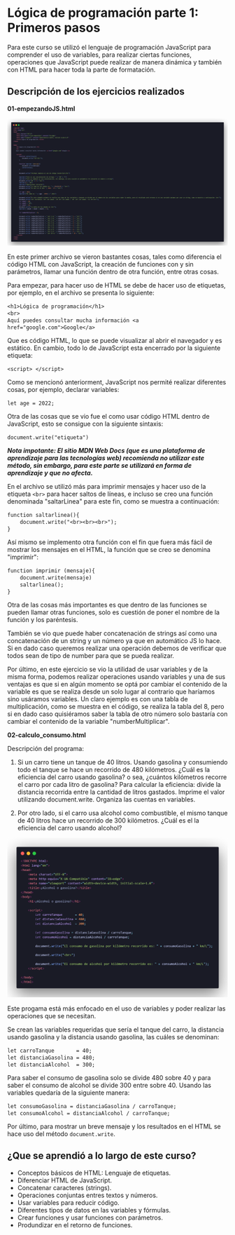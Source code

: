 # Lógica de programación parte 1: Primeros pasos

Para este curso se utilizó el lenguaje de programación JavaScript para comprender el uso de variables, para realizar ciertas funciones, operaciones que JavaScript puede realizar de manera dinámica y también con HTML para hacer toda la parte de formatación.

## Descripción de los ejercicios realizados

**01-empezandoJS.html**

![Archivo Reader.js](./image/archivo-empezando-js.png "Archivo Reader.js")

En este primer archivo se vieron bastantes cosas, tales como diferencia el código HTML con JavaScript, la creación de funciones con y sin parámetros, llamar una función dentro de otra función, entre otras cosas.

Para empezar, para hacer uso de HTML se debe de hacer uso de etiquetas, por ejemplo, en el archivo se presenta lo siguiente:
```
<h1>Lógica de programación</h1>
<br>
Aquí puedes consultar mucha información <a href="google.com">Google</a>
```

Que es código HTML, lo que se puede visualizar al abrir el navegador y es estático. En cambio, todo lo de JavaScript esta encerrado por la siguiente etiqueta:
```
<script> </script>
```

Como se mencionó anteriorment, JavaScript nos permité realizar diferentes cosas, por ejemplo, declarar variables:
```
let age = 2022;
```

Otra de las cosas que se vio fue el como usar código HTML dentro de JavaScript, esto se consigue con la siguiente sintaxis:
```
document.write("etiqueta")
```

***Nota impotante: El sitio MDN Web Docs (que es una plataforma de aprendizaje para las tecnologías web) recomienda no utilizar este método, sin embargo, para este parte se utilizará en forma de aprendizaje y que no afecta.***

En el archivo se utilizó más para imprimir mensajes y hacer uso de la etiqueta `<br>` para hacer saltos de líneas, e incluso se creo una función denominada "saltarLinea" para este fin, como se muestra a continuación:
```
function saltarlinea(){
    document.write("<br><br><br>");
}
```

Así mismo se implemento otra función con el fin que fuera más fácil de mostrar los mensajes en el HTML, la función que se creo se denomina "imprimir":
```
function imprimir (mensaje){
    document.write(mensaje)
    saltarlinea();
}
```

Otra de las cosas más importantes es que dentro de las funciones se pueden llamar otras funciones, solo es cuestión de poner el nombre de la función y los paréntesis.

También se vio que puede haber concatenación de strings así como una concatenación de un string y un número ya que en automático JS lo hace. Si en dado caso queremos realizar una operación debemos de verificar que todos sean de tipo de number para que se pueda realizar.

Por último, en este ejercicio se vio la utilidad de usar variables y de la misma forma, podemos realizar operaciones usando variables y una de sus ventajas es que si en algún momento se optá por cambiar el contenido de la variable es que se realiza desde un solo lugar al contrario que haríamos sino usáramos variables. Un claro ejemplo es con una tabla de multiplicación, como se muestra en el código, se realiza la tabla del 8, pero si en dado caso quisiéramos saber la tabla de otro número solo bastaría con cambiar el contenido de la variable "numberMultiplicar".

**02-calculo_consumo.html**

Descripción del programa:

1. Si un carro tiene un tanque de 40 litros. Usando gasolina y consumiendo todo el tanque se hace un recorrido de 480 kilómetros. ¿Cuál es la eficiencia del carro usando gasolina? o sea, ¿cuántos kilómetros recorre el carro por cada litro de gasolina? Para calcular la eficiencia: divide la distancia recorrida entre la cantidad de litros gastados. Imprime el valor utilizando document.write. Organiza las cuentas en variables.

2. Por otro lado, si el carro usa alcohol como combustible, el mismo tanque de 40 litros hace un recorrido de 300 kilómetros. ¿Cuál es el la eficiencia del carro usando alcohol?

![Archivo Reader.js](./image/archivo-calculo-consumo.png "Archivo Reader.js")

Este progama está más enfocado en el uso de variables y poder realizar las operaciones que se necesitan.

Se crean las variables requeridas que sería el tanque del carro, la distancia usando gasolina y la distancia usando gasolina, las cuáles se denominan:
```
let carroTanque       = 40;
let distanciaGasolina = 480;
let distanciaAlcohol  = 300;
```

Para saber el consumo de gasolina solo se divide 480 sobre 40 y para saber el consumo de alcohol se divide 300 entre sobre 40. Usando las variables quedaría de la siguiente manera:

```
let consumoGasolina = distanciaGasolina / carroTanque;
let consumoAlcohol = distanciaAlcohol / carroTanque;
```

Por último, para mostrar un breve mensaje y los resultados en el HTML se hace uso del método `document.write`.

## ¿Que se aprendió a lo largo de este curso?
* Conceptos básicos de HTML: Lenguaje de etiquetas.
* Diferenciar HTML de JavaScript.
* Concatenar caracteres (strings).
* Operaciones conjuntas entres textos y números.
* Usar variables para reducir código.
* Diferentes tipos de datos en las variables y fórmulas.
* Crear funciones y usar funciones con parámetros.
* Produndizar en el retorno de funciones.